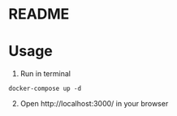 # README

# Usage

1. Run in terminal
```
docker-compose up -d
```

2. Open http://localhost:3000/ in your browser